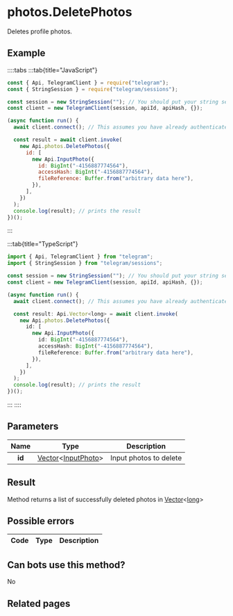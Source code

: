# photos.DeletePhotos

Deletes profile photos.

## Example

::::tabs
:::tab{title="JavaScript"}

```js
const { Api, TelegramClient } = require("telegram");
const { StringSession } = require("telegram/sessions");

const session = new StringSession(""); // You should put your string session here
const client = new TelegramClient(session, apiId, apiHash, {});

(async function run() {
  await client.connect(); // This assumes you have already authenticated with .start()

  const result = await client.invoke(
    new Api.photos.DeletePhotos({
      id: [
        new Api.InputPhoto({
          id: BigInt("-4156887774564"),
          accessHash: BigInt("-4156887774564"),
          fileReference: Buffer.from("arbitrary data here"),
        }),
      ],
    })
  );
  console.log(result); // prints the result
})();
```

:::

:::tab{title="TypeScript"}

```ts
import { Api, TelegramClient } from "telegram";
import { StringSession } from "telegram/sessions";

const session = new StringSession(""); // You should put your string session here
const client = new TelegramClient(session, apiId, apiHash, {});

(async function run() {
  await client.connect(); // This assumes you have already authenticated with .start()

  const result: Api.Vector<long> = await client.invoke(
    new Api.photos.DeletePhotos({
      id: [
        new Api.InputPhoto({
          id: BigInt("-4156887774564"),
          accessHash: BigInt("-4156887774564"),
          fileReference: Buffer.from("arbitrary data here"),
        }),
      ],
    })
  );
  console.log(result); // prints the result
})();
```

:::
::::

## Parameters

|  Name  | Type                                                                                                         | Description            |
| :----: | ------------------------------------------------------------------------------------------------------------ | ---------------------- |
| **id** | [Vector](https://core.telegram.org/type/Vector%20t)<[InputPhoto](https://core.telegram.org/type/InputPhoto)> | Input photos to delete |

## Result

Method returns a list of successfully deleted photos in [Vector](https://core.telegram.org/type/Vector%20t)<[long](https://core.telegram.org/type/long)>

## Possible errors

| Code | Type | Description |
| :--: | ---- | ----------- |

## Can bots use this method?

No

## Related pages
